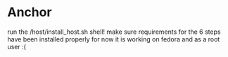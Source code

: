 # Anchor
run the /host/install_host.sh shell!
make sure requirements for the 6 steps have been installed properly
for now it is working on fedora and as a root user :(
